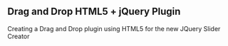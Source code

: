Drag and Drop HTML5 + jQuery Plugin
------------------------------------

Creating a Drag and Drop plugin using HTML5 for the new JQuery Slider Creator